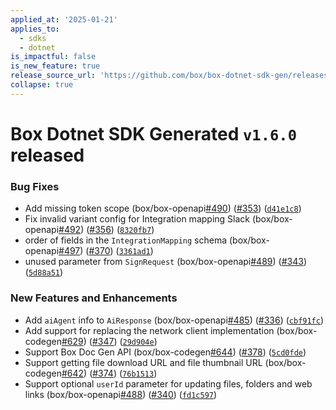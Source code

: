 ```yaml
---
applied_at: '2025-01-21'
applies_to:
  - sdks
  - dotnet
is_impactful: false
is_new_feature: true
release_source_url: 'https://github.com/box/box-dotnet-sdk-gen/releases/tag/v1.6.0'
collapse: true
---
```


# Box Dotnet SDK Generated `v1.6.0` released

### Bug Fixes

* Add missing token scope (box/box-openapi[#490][1]) ([#353][2]) ([`d41e1c8`][3])
* Fix invalid variant config for Integration mapping Slack (box/box-openapi[#492][4]) ([#356][5]) ([`8320fb7`][6])
* order of fields in the `IntegrationMapping` schema (box/box-openapi[#497][7]) ([#370][8]) ([`3361ad1`][9])
* unused parameter from `SignRequest` (box/box-openapi[#489][10]) ([#343][11]) ([`5d88a51`][12])

### New Features and Enhancements

* Add `aiAgent` info to `AiResponse` (box/box-openapi[#485][13]) ([#336][14]) ([`cbf91fc`][15])
* Add support for replacing the network client implementation (box/box-codegen[#629][16]) ([#347][17]) ([`29d904e`][18])
* Support Box Doc Gen API (box/box-codegen[#644][19]) ([#378][20]) ([`5cd0fde`][21])
* Support getting file download URL and file thumbnail URL (box/box-codegen[#642][22]) ([#374][23]) ([`76b1513`][24])
* Support optional `userId` parameter for updating files, folders and web links (box/box-openapi[#488][25]) ([#340][26]) ([`fd1c597`][27])

[1]: https://github.com/box/box-dotnet-sdk-gen/issues/490

[2]: https://github.com/box/box-dotnet-sdk-gen/issues/353

[3]: https://github.com/box/box-dotnet-sdk-gen/commit/d41e1c8c3195a08850f3217fe747e9751a979c76

[4]: https://github.com/box/box-dotnet-sdk-gen/issues/492

[5]: https://github.com/box/box-dotnet-sdk-gen/issues/356

[6]: https://github.com/box/box-dotnet-sdk-gen/commit/8320fb7da8449a8ae9965bd3496523a0f3bfe5af

[7]: https://github.com/box/box-dotnet-sdk-gen/issues/497

[8]: https://github.com/box/box-dotnet-sdk-gen/issues/370

[9]: https://github.com/box/box-dotnet-sdk-gen/commit/3361ad1833670f9e99902b2206112592f7272ab8

[10]: https://github.com/box/box-dotnet-sdk-gen/issues/489

[11]: https://github.com/box/box-dotnet-sdk-gen/issues/343

[12]: https://github.com/box/box-dotnet-sdk-gen/commit/5d88a5176489f82057a93bd5dc119e4ae3afdcd7

[13]: https://github.com/box/box-dotnet-sdk-gen/issues/485

[14]: https://github.com/box/box-dotnet-sdk-gen/issues/336

[15]: https://github.com/box/box-dotnet-sdk-gen/commit/cbf91fc23012588f0f4175a713d562738818218e

[16]: https://github.com/box/box-dotnet-sdk-gen/issues/629

[17]: https://github.com/box/box-dotnet-sdk-gen/issues/347

[18]: https://github.com/box/box-dotnet-sdk-gen/commit/29d904e72fd9c4511183ba35454a82ff9c2d7358

[19]: https://github.com/box/box-dotnet-sdk-gen/issues/644

[20]: https://github.com/box/box-dotnet-sdk-gen/issues/378

[21]: https://github.com/box/box-dotnet-sdk-gen/commit/5cd0fdefb6a976fb8904beb08752f3e7dbb7428b

[22]: https://github.com/box/box-dotnet-sdk-gen/issues/642

[23]: https://github.com/box/box-dotnet-sdk-gen/issues/374

[24]: https://github.com/box/box-dotnet-sdk-gen/commit/76b151371f405940eef5ef34fb00809c8f1d8f35

[25]: https://github.com/box/box-dotnet-sdk-gen/issues/488

[26]: https://github.com/box/box-dotnet-sdk-gen/issues/340

[27]: https://github.com/box/box-dotnet-sdk-gen/commit/fd1c59739c5361ec4462d2597f504fa3cff5be17

